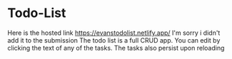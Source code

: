 # Todo-List
Here is the hosted link https://evanstodolist.netlify.app/
I'm sorry i didn't add it to the submission
The todo list is a full CRUD app. You can edit by clicking the text of any of the tasks.
The tasks also persist upon reloading
